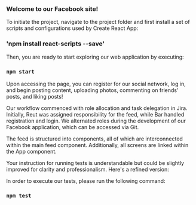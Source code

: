 ### Welcome to our Facebook site!

To initiate the project, navigate to the project folder and first install a set of scripts and configurations used by Create React App:
### 'npm install react-scripts --save'

Then, you are ready to start exploring our web application by executing:
### `npm start`

Upon accessing the page, you can register for our social network, log in, and begin posting content, uploading photos, commenting on friends' posts, and liking posts!

Our workflow commenced with role allocation and task delegation in Jira. Initially, Reut was assigned responsibility for the feed, while Bar handled registration and login. We alternated roles during the development of our Facebook application, which can be accessed via Git.

The feed is structured into components, all of which are interconnected within the main feed component. Additionally, all screens are linked within the App component.


Your instruction for running tests is understandable but could be slightly improved for clarity and professionalism. Here's a refined version:

In order to execute our tests, please run the following command:

### `npm test`
